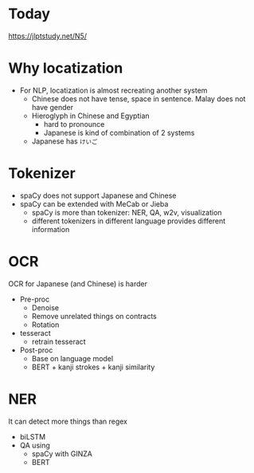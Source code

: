# Today  

https://jlptstudy.net/N5/


# Why locatization
* For NLP, locatization is almost recreating another system
  * Chinese does not have tense, space in sentence. Malay does not have gender
  * Hieroglyph in Chinese and Egyptian
    * hard to pronounce
    * Japanese is kind of combination of 2 systems
  * Japanese has `けいご`

# Tokenizer
* spaCy does not support Japanese and Chinese
* spaCy can be extended with MeCab or Jieba
  * spaCy is more than tokenizer: NER, QA, w2v, visualization
  * different tokenizers in different language provides different information

# OCR
OCR for Japanese (and Chinese) is harder

* Pre-proc
  * Denoise
  * Remove unrelated things on contracts
  * Rotation
* tesseract
  * retrain tesseract
* Post-proc
  * Base on language model
  * BERT + kanji strokes + kanji similarity

# NER
It can detect more things than regex

* biLSTM
* QA using 
  * spaCy with GINZA
  * BERT

